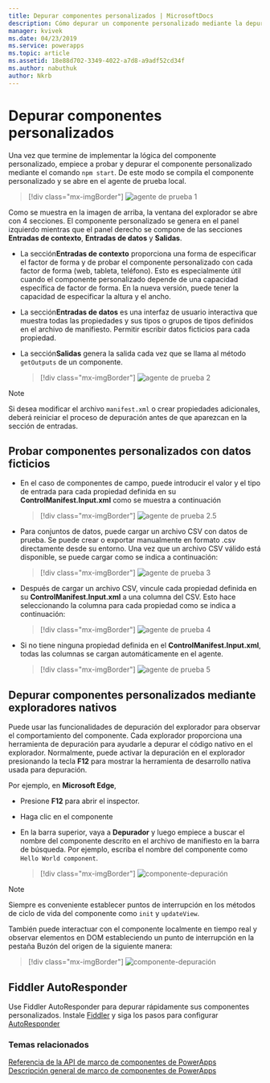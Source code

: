 ```yaml
---
title: Depurar componentes personalizados | MicrosoftDocs
description: Cómo depurar un componente personalizado mediante la depuración de Fiddler y nativa
manager: kvivek
ms.date: 04/23/2019
ms.service: powerapps
ms.topic: article
ms.assetid: 18e88d702-3349-4022-a7d8-a9adf52cd34f
ms.author: nabuthuk
author: Nkrb
---
```

# <a name="debug-custom-components"></a>Depurar componentes personalizados

Una vez que termine de implementar la lógica del componente personalizado, empiece a probar y depurar el componente personalizado mediante el comando `npm start`. De este modo se compila el componente personalizado y se abre en el agente de prueba local.

> [!div class="mx-imgBorder"]
> ![agente de prueba 1](media/test-harness-1.png "agente de prueba 1")

Como se muestra en la imagen de arriba, la ventana del explorador se abre con 4 secciones. El componente personalizado se genera en el panel izquierdo mientras que el panel derecho se compone de las secciones **Entradas de contexto**, **Entradas de datos** y **Salidas**.

- La sección**Entradas de contexto** proporciona una forma de especificar el factor de forma y de probar el componente personalizado con cada factor de forma (web, tableta, teléfono). Esto es especialmente útil cuando el componente personalizado depende de una capacidad específica de factor de forma. En la nueva versión, puede tener la capacidad de especificar la altura y el ancho.
- La sección**Entradas de datos** es una interfaz de usuario interactiva que muestra todas las propiedades y sus tipos o grupos de tipos definidos en el archivo de manifiesto. Permitir escribir datos ficticios para cada propiedad. 
- La sección**Salidas** genera la salida cada vez que se llama al método `getOutputs` de un componente.  

     > [!div class="mx-imgBorder"]
     > ![agente de prueba 2](media/test-harness-2.png "agente de prueba 2")

> [!NOTE]
> Si desea modificar el archivo `manifest.xml` o crear propiedades adicionales, deberá reiniciar el proceso de depuración antes de que aparezcan en la sección de entradas.

## <a name="test-custom-components-with-mock-data"></a>Probar componentes personalizados con datos ficticios

- En el caso de componentes de campo, puede introducir el valor y el tipo de entrada para cada propiedad definida en su **ControlManifest.Input.xml** como se muestra a continuación

   > [!div class="mx-imgBorder"]
   > ![agente de prueba 2.5](media/test-harness-2.5.png "agente de prueba 2.5")

- Para conjuntos de datos, puede cargar un archivo CSV con datos de prueba. Se puede crear o exportar manualmente en formato .csv directamente desde su entorno. Una vez que un archivo CSV válido está disponible, se puede cargar como se indica a continuación:

   > [!div class="mx-imgBorder"]
   > ![agente de prueba 3](media/test-harness-3.png "agente de prueba 3")

- Después de cargar un archivo CSV, vincule cada propiedad definida en su **ControlManifest.Input.xml** a una columna del CSV. Esto hace seleccionando la columna para cada propiedad como se indica a continuación:

    > [!div class="mx-imgBorder"]
    > ![agente de prueba 4](media/test-harness-4.png "agente de prueba 4")

- Si no tiene ninguna propiedad definida en el **ControlManifest.Input.xml**, todas las columnas se cargan automáticamente en el agente.

   > [!div class="mx-imgBorder"]
   > ![agente de prueba 5](media/test-harness-5.png "agente de prueba 5")

## <a name="debug-custom-components-using-native-browsers"></a>Depurar componentes personalizados mediante exploradores nativos

Puede usar las funcionalidades de depuración del explorador para observar el comportamiento del componente. Cada explorador proporciona una herramienta de depuración para ayudarle a depurar el código nativo en el explorador. Normalmente, puede activar la depuración en el explorador presionando la tecla **F12** para mostrar la herramienta de desarrollo nativa usada para depuración.

Por ejemplo, en **Microsoft Edge**,

- Presione **F12** para abrir el inspector.
- Haga clic en el componente
- En la barra superior, vaya a **Depurador** y luego empiece a buscar el nombre del componente descrito en el archivo de manifiesto en la barra de búsqueda. Por ejemplo, escriba el nombre del componente como `Hello World component`.

     > [!div class="mx-imgBorder"]
     > ![componente-depuración](media/debug-control.png "Componente de depuración")

> [!NOTE]
> Siempre es conveniente establecer puntos de interrupción en los métodos de ciclo de vida del componente como `init` y `updateView`.

También puede interactuar con el componente localmente en tiempo real y observar elementos en DOM estableciendo un punto de interrupción en la pestaña Buzón del origen de la siguiente manera:

> [!div class="mx-imgBorder"]
> ![componente-depuración](media/debug-control-1.png "Componente de depuración 1")

## <a name="fiddler-autoresponder"></a>Fiddler AutoResponder

Use Fiddler AutoResponder para depurar rápidamente sus componentes personalizados. Instale [Fiddler](https://www.telerik.com/download/fiddler) y siga los pasos para configurar [AutoResponder](https://docs.microsoft.com/dynamics365/customer-engagement/developer/streamline-javascript-development-fiddler-autoresponder)

### <a name="related-topics"></a>Temas relacionados

[Referencia de la API de marco de componentes de PowerApps](reference/index.md)<br/>
[Descripción general de marco de componentes de PowerApps](overview.md)
